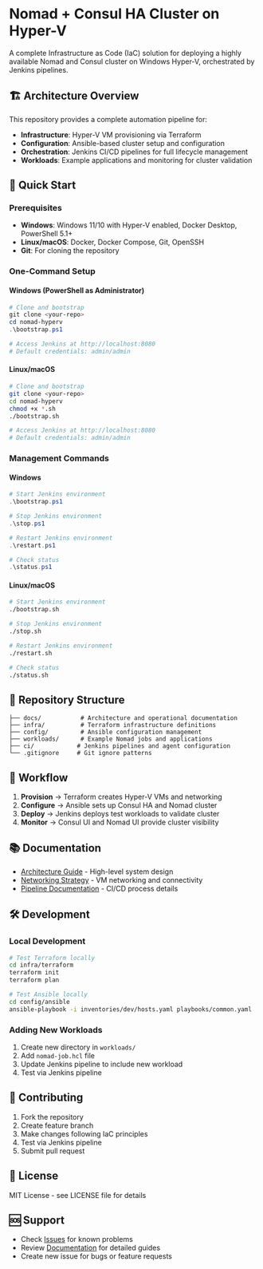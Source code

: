 # Nomad + Consul HA Cluster on Hyper-V

A complete Infrastructure as Code (IaC) solution for deploying a highly available Nomad and Consul cluster on Windows Hyper-V, orchestrated by Jenkins pipelines.

## 🏗️ Architecture Overview

This repository provides a complete automation pipeline for:
- **Infrastructure**: Hyper-V VM provisioning via Terraform
- **Configuration**: Ansible-based cluster setup and configuration
- **Orchestration**: Jenkins CI/CD pipelines for full lifecycle management
- **Workloads**: Example applications and monitoring for cluster validation

## 🚀 Quick Start

### Prerequisites
- **Windows**: Windows 11/10 with Hyper-V enabled, Docker Desktop, PowerShell 5.1+
- **Linux/macOS**: Docker, Docker Compose, Git, OpenSSH
- **Git**: For cloning the repository

### One-Command Setup

#### Windows (PowerShell as Administrator)
```powershell
# Clone and bootstrap
git clone <your-repo>
cd nomad-hyperv
.\bootstrap.ps1

# Access Jenkins at http://localhost:8080
# Default credentials: admin/admin
```

#### Linux/macOS
```bash
# Clone and bootstrap
git clone <your-repo>
cd nomad-hyperv
chmod +x *.sh
./bootstrap.sh

# Access Jenkins at http://localhost:8080
# Default credentials: admin/admin
```

### Management Commands

#### Windows
```powershell
# Start Jenkins environment
.\bootstrap.ps1

# Stop Jenkins environment
.\stop.ps1

# Restart Jenkins environment
.\restart.ps1

# Check status
.\status.ps1
```

#### Linux/macOS
```bash
# Start Jenkins environment
./bootstrap.sh

# Stop Jenkins environment
./stop.sh

# Restart Jenkins environment
./restart.sh

# Check status
./status.sh
```

## 📁 Repository Structure

```
├── docs/           # Architecture and operational documentation
├── infra/          # Terraform infrastructure definitions
├── config/         # Ansible configuration management
├── workloads/      # Example Nomad jobs and applications
├── ci/            # Jenkins pipelines and agent configuration
└── .gitignore     # Git ignore patterns
```

## 🔄 Workflow

1. **Provision** → Terraform creates Hyper-V VMs and networking
2. **Configure** → Ansible sets up Consul HA and Nomad cluster
3. **Deploy** → Jenkins deploys test workloads to validate cluster
4. **Monitor** → Consul UI and Nomad UI provide cluster visibility

## 📚 Documentation

- [Architecture Guide](docs/architecture.md) - High-level system design
- [Networking Strategy](docs/networking.md) - VM networking and connectivity
- [Pipeline Documentation](docs/pipeline.md) - CI/CD process details

## 🛠️ Development

### Local Development
```bash
# Test Terraform locally
cd infra/terraform
terraform init
terraform plan

# Test Ansible locally
cd config/ansible
ansible-playbook -i inventories/dev/hosts.yaml playbooks/common.yaml
```

### Adding New Workloads
1. Create new directory in `workloads/`
2. Add `nomad-job.hcl` file
3. Update Jenkins pipeline to include new workload
4. Test via Jenkins pipeline

## 🤝 Contributing

1. Fork the repository
2. Create feature branch
3. Make changes following IaC principles
4. Test via Jenkins pipeline
5. Submit pull request

## 📄 License

MIT License - see LICENSE file for details

## 🆘 Support

- Check [Issues](../../issues) for known problems
- Review [Documentation](docs/) for detailed guides
- Create new issue for bugs or feature requests
